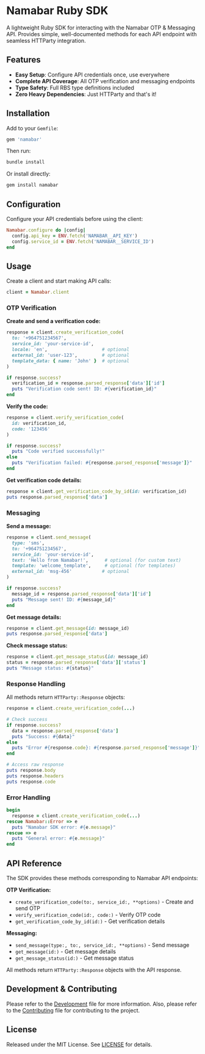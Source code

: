 # Namabar Ruby SDK

A lightweight Ruby SDK for interacting with the Namabar OTP & Messaging API. Provides simple, well-documented methods for each API endpoint with seamless HTTParty integration.

## Features

- **Easy Setup**: Configure API credentials once, use everywhere
- **Complete API Coverage**: All OTP verification and messaging endpoints
- **Type Safety**: Full RBS type definitions included
- **Zero Heavy Dependencies**: Just HTTParty and that's it!

## Installation

Add to your `Gemfile`:

```ruby
gem 'namabar'
```

Then run:

```bash
bundle install
```

Or install directly:

```bash
gem install namabar
```

## Configuration

Configure your API credentials before using the client:

```ruby
Namabar.configure do |config|
  config.api_key = ENV.fetch('NAMABAR__API_KEY')
  config.service_id = ENV.fetch('NAMABAR__SERVICE_ID')
end
```

## Usage

Create a client and start making API calls:

```ruby
client = Namabar.client
```

### OTP Verification

**Create and send a verification code:**

```ruby
response = client.create_verification_code(
  to: '+964751234567',
  service_id: 'your-service-id',
  locale: 'en',                    # optional
  external_id: 'user-123',         # optional
  template_data: { name: 'John' }  # optional
)

if response.success?
  verification_id = response.parsed_response['data']['id']
  puts "Verification code sent! ID: #{verification_id}"
end
```

**Verify the code:**

```ruby
response = client.verify_verification_code(
  id: verification_id,
  code: '123456'
)

if response.success?
  puts "Code verified successfully!"
else
  puts "Verification failed: #{response.parsed_response['message']}"
end
```

**Get verification code details:**

```ruby
response = client.get_verification_code_by_id(id: verification_id)
puts response.parsed_response['data']
```

### Messaging

**Send a message:**

```ruby
response = client.send_message(
  type: 'sms',
  to: '+964751234567',
  service_id: 'your-service-id',
  text: 'Hello from Namabar!',      # optional (for custom text)
  template: 'welcome_template',     # optional (for templates)
  external_id: 'msg-456'           # optional
)

if response.success?
  message_id = response.parsed_response['data']['id']
  puts "Message sent! ID: #{message_id}"
end
```

**Get message details:**

```ruby
response = client.get_message(id: message_id)
puts response.parsed_response['data']
```

**Check message status:**

```ruby
response = client.get_message_status(id: message_id)
status = response.parsed_response['data']['status']
puts "Message status: #{status}"
```

### Response Handling

All methods return `HTTParty::Response` objects:

```ruby
response = client.create_verification_code(...)

# Check success
if response.success?
  data = response.parsed_response['data']
  puts "Success: #{data}"
else
  puts "Error #{response.code}: #{response.parsed_response['message']}"
end

# Access raw response
puts response.body
puts response.headers
puts response.code
```

### Error Handling

```ruby
begin
  response = client.create_verification_code(...)
rescue Namabar::Error => e
  puts "Namabar SDK error: #{e.message}"
rescue => e
  puts "General error: #{e.message}"
end
```

## API Reference

The SDK provides these methods corresponding to Namabar API endpoints:

**OTP Verification:**

- `create_verification_code(to:, service_id:, **options)` - Create and send OTP
- `verify_verification_code(id:, code:)` - Verify OTP code  
- `get_verification_code_by_id(id:)` - Get verification details

**Messaging:**

- `send_message(type:, to:, service_id:, **options)` - Send message
- `get_message(id:)` - Get message details
- `get_message_status(id:)` - Get message status

All methods return `HTTParty::Response` objects with the API response.

## Development & Contributing

Please refer to the [Development](/helpers/README.md) file for more information. Also, please refer to the [Contributing](/CONTRIBUTING.md) file for contributing to the project.

## License

Released under the MIT License. See [LICENSE](LICENSE.txt) for details.

